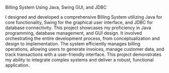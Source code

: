 Billing System Using Java, Swing GUI, and JDBC

I designed and developed a comprehensive Billing System utilizing Java for core functionality, 
Swing for the graphical user interface, and JDBC for database connectivity. This project showcases 
my proficiency in Java programming, database management, and GUI design. It involved orchestrating 
the entire development process, from conceptualization and design to implementation. The system 
efficiently manages billing operations, allowing users to generate invoices, manage customer data,
and track transactions with a user-friendly interface. This project demonstrates my ability to integrate 
complex systems and deliver a robust, functional application.
